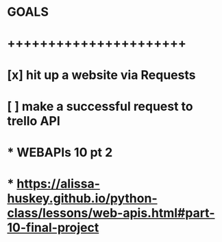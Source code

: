 # GOALS
# ++++++++++++++++++++++
# [x] hit up a website via Requests
# [ ] make a successful request to trello API
#     * WEBAPIs 10 pt 2
#     * https://alissa-huskey.github.io/python-class/lessons/web-apis.html#part-10-final-project
